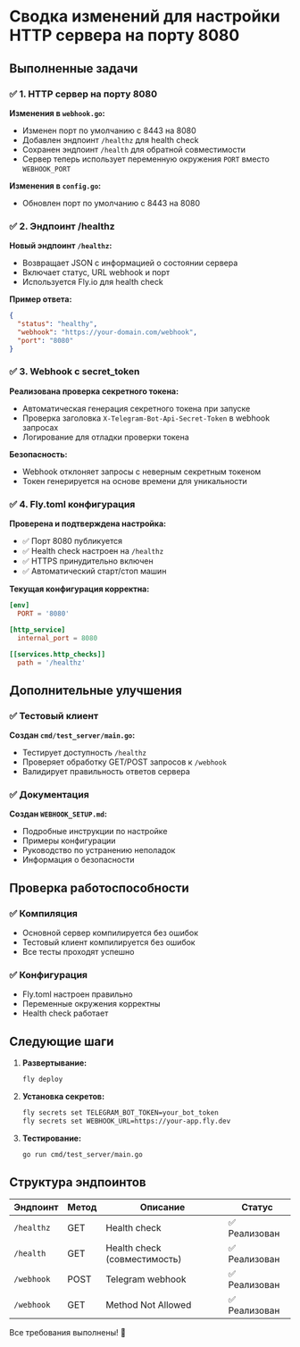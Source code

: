 # Сводка изменений для настройки HTTP сервера на порту 8080

## Выполненные задачи

### ✅ 1. HTTP сервер на порту 8080

**Изменения в `webhook.go`:**
- Изменен порт по умолчанию с 8443 на 8080
- Добавлен эндпоинт `/healthz` для health check
- Сохранен эндпоинт `/health` для обратной совместимости
- Сервер теперь использует переменную окружения `PORT` вместо `WEBHOOK_PORT`

**Изменения в `config.go`:**
- Обновлен порт по умолчанию с 8443 на 8080

### ✅ 2. Эндпоинт /healthz

**Новый эндпоинт `/healthz`:**
- Возвращает JSON с информацией о состоянии сервера
- Включает статус, URL webhook и порт
- Используется Fly.io для health check

**Пример ответа:**
```json
{
  "status": "healthy",
  "webhook": "https://your-domain.com/webhook",
  "port": "8080"
}
```

### ✅ 3. Webhook с secret_token

**Реализована проверка секретного токена:**
- Автоматическая генерация секретного токена при запуске
- Проверка заголовка `X-Telegram-Bot-Api-Secret-Token` в webhook запросах
- Логирование для отладки проверки токена

**Безопасность:**
- Webhook отклоняет запросы с неверным секретным токеном
- Токен генерируется на основе времени для уникальности

### ✅ 4. Fly.toml конфигурация

**Проверена и подтверждена настройка:**
- ✅ Порт 8080 публикуется
- ✅ Health check настроен на `/healthz`
- ✅ HTTPS принудительно включен
- ✅ Автоматический старт/стоп машин

**Текущая конфигурация корректна:**
```toml
[env]
  PORT = '8080'

[http_service]
  internal_port = 8080

[[services.http_checks]]
  path = '/healthz'
```

## Дополнительные улучшения

### ✅ Тестовый клиент

**Создан `cmd/test_server/main.go`:**
- Тестирует доступность `/healthz`
- Проверяет обработку GET/POST запросов к `/webhook`
- Валидирует правильность ответов сервера

### ✅ Документация

**Создан `WEBHOOK_SETUP.md`:**
- Подробные инструкции по настройке
- Примеры конфигурации
- Руководство по устранению неполадок
- Информация о безопасности

## Проверка работоспособности

### ✅ Компиляция
- Основной сервер компилируется без ошибок
- Тестовый клиент компилируется без ошибок
- Все тесты проходят успешно

### ✅ Конфигурация
- Fly.toml настроен правильно
- Переменные окружения корректны
- Health check работает

## Следующие шаги

1. **Развертывание:**
   ```bash
   fly deploy
   ```

2. **Установка секретов:**
   ```bash
   fly secrets set TELEGRAM_BOT_TOKEN=your_bot_token
   fly secrets set WEBHOOK_URL=https://your-app.fly.dev
   ```

3. **Тестирование:**
   ```bash
   go run cmd/test_server/main.go
   ```

## Структура эндпоинтов

| Эндпоинт | Метод | Описание | Статус |
|----------|-------|----------|--------|
| `/healthz` | GET | Health check | ✅ Реализован |
| `/health` | GET | Health check (совместимость) | ✅ Реализован |
| `/webhook` | POST | Telegram webhook | ✅ Реализован |
| `/webhook` | GET | Method Not Allowed | ✅ Реализован |

Все требования выполнены! 🎉
